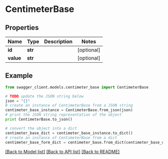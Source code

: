 # CentimeterBase


## Properties
Name | Type | Description | Notes
------------ | ------------- | ------------- | -------------
**id** | **str** |  | [optional] 
**value** | **str** |  | [optional] 

## Example

```python
from swagger_client.models.centimeter_base import CentimeterBase

# TODO update the JSON string below
json = "{}"
# create an instance of CentimeterBase from a JSON string
centimeter_base_instance = CentimeterBase.from_json(json)
# print the JSON string representation of the object
print CentimeterBase.to_json()

# convert the object into a dict
centimeter_base_dict = centimeter_base_instance.to_dict()
# create an instance of CentimeterBase from a dict
centimeter_base_form_dict = centimeter_base.from_dict(centimeter_base_dict)
```
[[Back to Model list]](../README.md#documentation-for-models) [[Back to API list]](../README.md#documentation-for-api-endpoints) [[Back to README]](../README.md)
